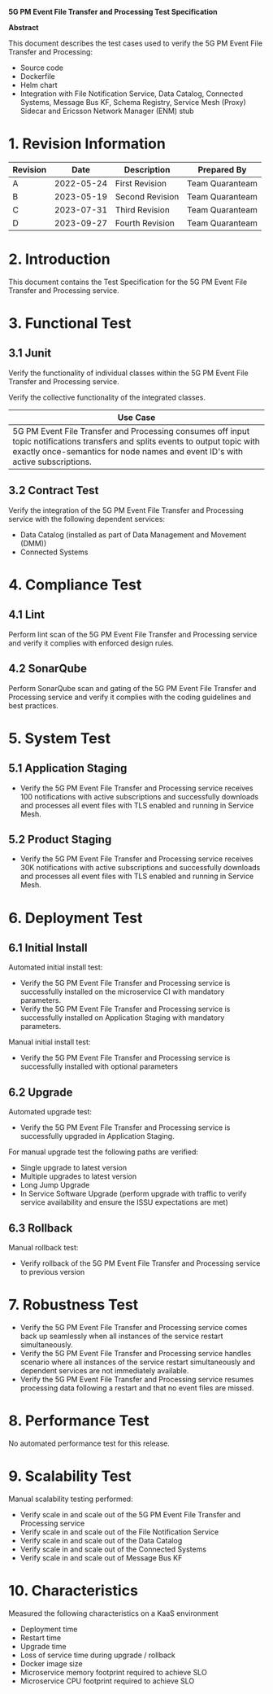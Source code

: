 <!--Document Template information:
Prepared:***
Approved:***
Document Name:test-specification
Document Number:n/152 41-APR 201 536/1
-->

**5G PM Event File Transfer and Processing Test Specification**

**Abstract**

This document describes the test cases used to verify the 5G PM Event File Transfer and Processing:

- Source code
- Dockerfile
- Helm chart
- Integration with File Notification Service, Data Catalog, Connected Systems, Message Bus KF, Schema Registry, Service Mesh (Proxy) Sidecar and Ericsson Network Manager (ENM) stub

# 1. Revision Information

| **Revision** | **Date**   | **Description** | **Prepared By** |
|--------------|------------|-----------------|-----------------|
| A            | 2022-05-24 | First Revision  | Team Quaranteam |
| B            | 2023-05-19 | Second Revision | Team Quaranteam |
| C            | 2023-07-31 | Third Revision  | Team Quaranteam | 
| D            | 2023-09-27 | Fourth Revision | Team Quaranteam | 



# 2. Introduction

This document contains the Test Specification for the 5G PM Event File Transfer and Processing service.

# 3. Functional Test

## 3.1 Junit

Verify the functionality of individual classes within the 5G PM Event File Transfer and Processing service.

Verify the collective functionality of the integrated classes.

| **Use Case**                                                                                                                                                                                                     |
|------------------------------------------------------------------------------------------------------------------------------------------------------------------------------------------------------------------|
| 5G PM Event File Transfer and Processing consumes off input topic notifications transfers and splits events to output topic with exactly once-semantics for node names and event ID's with active subscriptions. |

## 3.2 Contract Test

Verify the integration of the 5G PM Event File Transfer and Processing service with the following dependent services:

- Data Catalog (installed as part of Data Management and Movement (DMM))
- Connected Systems

# 4. Compliance Test

## 4.1 Lint

Perform lint scan of the 5G PM Event File Transfer and Processing service and verify it complies with enforced design rules.

## 4.2 SonarQube

Perform SonarQube scan and gating of the 5G PM Event File Transfer and Processing service and verify it complies with the coding guidelines and best practices.

# 5. System Test

## 5.1 Application Staging

- Verify the 5G PM Event File Transfer and Processing service receives 100 notifications with active subscriptions and successfully downloads and 
  processes all event 
  files with TLS enabled and running in Service Mesh.

## 5.2 Product Staging

- Verify the 5G PM Event File Transfer and Processing service receives 30K notifications with active subscriptions and successfully downloads and
  processes all event
  files with TLS enabled and running in Service Mesh.

# 6. Deployment Test

## 6.1 Initial Install

Automated initial install test:

- Verify the 5G PM Event File Transfer and Processing service is successfully installed on the microservice CI with mandatory parameters.
- Verify the 5G PM Event File Transfer and Processing service is successfully installed on Application Staging with mandatory parameters.

Manual initial install test:

- Verify the 5G PM Event File Transfer and Processing service is successfully installed with optional parameters

## 6.2 Upgrade

Automated upgrade test:

- Verify the 5G PM Event File Transfer and Processing service is successfully upgraded in Application Staging.

For manual upgrade test the following paths are verified:

- Single upgrade to latest version
- Multiple upgrades to latest version
- Long Jump Upgrade
- In Service Software Upgrade (perform upgrade with traffic to verify service availability and ensure the ISSU expectations are met)

## 6.3 Rollback

Manual rollback test:

- Verify rollback of the 5G PM Event File Transfer and Processing service to previous version

# 7. Robustness Test

- Verify the 5G PM Event File Transfer and Processing service comes back up seamlessly when all instances of the service restart simultaneously.
- Verify the 5G PM Event File Transfer and Processing service handles scenario where all instances of the service restart simultaneously and dependent services are not immediately available.
- Verify the 5G PM Event File Transfer and Processing service resumes processing data following a restart and that no event files are missed.

# 8. Performance Test

No automated performance test for this release.

# 9. Scalability Test

Manual scalability testing performed:

- Verify scale in and scale out of the 5G PM Event File Transfer and Processing service
- Verify scale in and scale out of the File Notification Service
- Verify scale in and scale out of the Data Catalog
- Verify scale in and scale out of the Connected Systems
- Verify scale in and scale out of Message Bus KF

# 10. Characteristics

Measured the following characteristics on a KaaS environment

- Deployment time
- Restart time
- Upgrade time
- Loss of service time during upgrade / rollback
- Docker image size
- Microservice memory footprint required to achieve SLO
- Microservice CPU footprint required to achieve SLO
